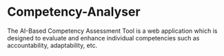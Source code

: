 # Competency-Analyser
The AI-Based Competency Assessment Tool is a web application which is designed to evaluate and enhance individual competencies such as accountability, adaptability, etc.
